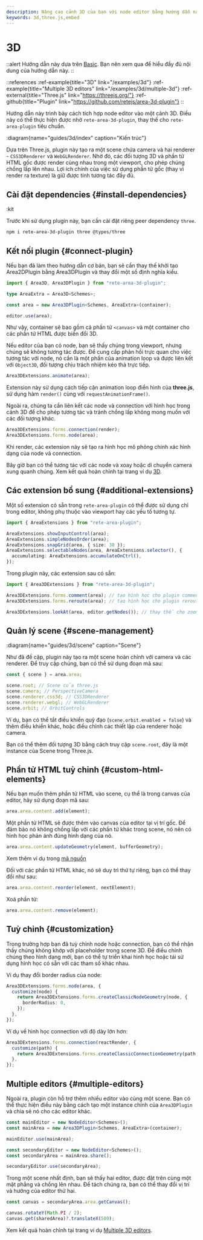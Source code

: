 ```yaml
---
description: Nâng cao cảnh 3D của bạn với node editor bằng hướng dẫn này. Tìm hiểu cách sử dụng rete-area-3d-plugin để tạo một scene sử dụng Three.js. Kết hợp render đối tượng 3D và các phần tử HTML gốc trong cùng một viewport để có tính tương tác đầy đủ
keywords: 3d,three.js,embed
---
```


# 3D

::alert
Hướng dẫn này dựa trên [Basic](/docs/guides/basic). Bạn nên xem qua để hiểu đầy đủ nội dung của hướng dẫn này.
::

::references
:ref-example{title="3D" link="/examples/3d"}
:ref-example{title="Multiple 3D editors" link="/examples/3d/multiple-3d"}
:ref-external{title="Three.js" link="https://threejs.org/"}
:ref-github{title="Plugin" link="https://github.com/retejs/area-3d-plugin"}
::

Hướng dẫn này trình bày cách tích hợp node editor vào một cảnh 3D. Điều này có thể thực hiện được nhờ `rete-area-3d-plugin`, thay thế cho `rete-area-plugin` tiêu chuẩn.

:diagram{name="guides/3d/index" caption="Kiến trúc"}

Dựa trên Three.js, plugin này tạo ra một scene chứa camera và hai renderer - `CSS3DRenderer` và `WebGLRenderer`. Nhờ đó, các đối tượng 3D và phần tử HTML gốc được render cùng nhau trong một viewport, cho phép chúng chồng lấp lên nhau. Lợi ích chính của việc sử dụng phần tử gốc (thay vì render ra texture) là giữ được tính tương tác đầy đủ.

## Cài đặt dependencies {#install-dependencies}

:kit

Trước khi sử dụng plugin này, bạn cần cài đặt riêng peer dependency `three`.

```bash
npm i rete-area-3d-plugin three @types/three
```

## Kết nối plugin {#connect-plugin}

Nếu bạn đã làm theo hướng dẫn cơ bản, bạn sẽ cần thay thế khởi tạo Area2DPlugin bằng Area3DPlugin và thay đổi một số định nghĩa kiểu.

```ts
import { Area3D, Area3DPlugin } from "rete-area-3d-plugin";

type AreaExtra = Area3D<Schemes>;

const area = new Area3DPlugin<Schemes, AreaExtra>(container);

editor.use(area);
```

Như vậy, container sẽ bao gồm cả phần tử `<canvas>` và một container cho các phần tử HTML được biến đổi 3D.

Nếu editor của bạn có node, bạn sẽ thấy chúng trong viewport, nhưng chúng sẽ không tương tác được. Để cung cấp phản hồi trực quan cho việc tương tác với node, nó cần là một phần của animation loop và được liên kết với `Object3D`, đối tượng chịu trách nhiệm kéo thả trực tiếp.

```ts
Area3DExtensions.animate(area);
```

Extension này sử dụng cách tiếp cận animation loop điển hình của **three.js**, sử dụng hàm `render()` cùng với `requestAnimationFrame()`.

Ngoài ra, chúng ta cần liên kết các node và connection với hình học trong cảnh 3D để cho phép tương tác và tránh chồng lấp không mong muốn với các đối tượng khác.

```ts
Area3DExtensions.forms.connection(render);
Area3DExtensions.forms.node(area);
```

Khi render, các extension này sẽ tạo ra hình học mô phỏng chính xác hình dạng của node và connection.

Bây giờ bạn có thể tương tác với các node và xoay hoặc di chuyển camera xung quanh chúng. Xem kết quả hoàn chỉnh tại trang ví dụ [3D](/examples/3d).

## Các extension bổ sung {#additional-extensions}

Một số extension có sẵn trong `rete-area-plugin` có thể được sử dụng chỉ trong editor, không phụ thuộc vào viewport hay các yếu tố tương tự.

```ts
import { AreaExtensions } from "rete-area-plugin";

AreaExtensions.showInputControl(area);
AreaExtensions.simpleNodesOrder(area);
AreaExtensions.snapGrid(area, { size: 30 });
AreaExtensions.selectableNodes(area, AreaExtensions.selector(), {
  accumulating: AreaExtensions.accumulateOnCtrl(),
});
```

Trong plugin này, các extension sau có sẵn:

```ts
import { Area3DExtensions } from "rete-area-3d-plugin";

Area3DExtensions.forms.comment(area); // tạo hình học cho plugin comment
Area3DExtensions.forms.reroute(area); // tạo hình học cho plugin reroute

Area3DExtensions.lookAt(area, editor.getNodes()); // thay thế cho zoomAt từ rete-area-plugin
```

## Quản lý scene {#scene-management}

:diagram{name="guides/3d/scene" caption="Scene"}

Như đã đề cập, plugin này tạo ra một scene hoàn chỉnh với camera và các renderer. Để truy cập chúng, bạn có thể sử dụng đoạn mã sau:

```ts
const { scene } = area.area;

scene.root; // Scene của three.js
scene.camera; // PerspectiveCamera
scene.renderer.css3d; // CSS3DRenderer
scene.renderer.webgl; // WebGLRenderer
scene.orbit; // OrbitControls
```

Ví dụ, bạn có thể tắt điều khiển quỹ đạo (`scene.orbit.enabled = false`) và thêm điều khiển khác, hoặc điều chỉnh các thiết lập của renderer hoặc camera.

Bạn có thể thêm đối tượng 3D bằng cách truy cập `scene.root`, đây là một instance của Scene trong Three.js.

## Phần tử HTML tuỳ chỉnh {#custom-html-elements}

Nếu bạn muốn thêm phần tử HTML vào scene, cụ thể là trong canvas của editor, hãy sử dụng đoạn mã sau:

```ts
area.area.content.add(element);
```

Một phần tử HTML sẽ được thêm vào canvas của editor tại vị trí gốc. Để đảm bảo nó không chồng lấp với các phần tử khác trong scene, nó nên có hình học phản ánh đúng hình dạng của nó.

```ts
area.area.content.updateGeometry(element, bufferGeometry);
```

Xem thêm ví dụ trong [mã nguồn](https://github.com/retejs/area-3d-plugin/tree/main/src/extensions/forms)

Đối với các phần tử HTML khác, nó sẽ duy trì thứ tự riêng, bạn có thể thay đổi như sau:

```ts
area.area.content.reorder(element, nextElement);
```

Xoá phần tử:

```ts
area.area.content.remove(element);
```

## Tuỳ chỉnh {#customization}

Trong trường hợp bạn đã tuỳ chỉnh node hoặc connection, bạn có thể nhận thấy chúng không khớp với placeholder trong scene 3D. Để điều chỉnh chúng theo hình dạng mới, bạn có thể tự triển khai hình học hoặc tái sử dụng hình học có sẵn với các tham số khác nhau.

Ví dụ thay đổi border radius của node:

```ts
Area3DExtensions.forms.node(area, {
  customize(node) {
    return Area3DExtensions.forms.createClassicNodeGeometry(node, {
      borderRadius: 0,
    });
  },
});
```

Ví dụ về hình học connection với độ dày lớn hơn:

```ts
Area3DExtensions.forms.connection(reactRender, {
  customize(path) {
    return Area3DExtensions.forms.createClassicConnectionGeometry(path, 10);
  },
});
```

## Multiple editors {#multiple-editors}

Ngoài ra, plugin còn hỗ trợ thêm nhiều editor vào cùng một scene. Bạn có thể thực hiện điều này bằng cách tạo một instance chính của `Area3DPlugin` và chia sẻ nó cho các editor khác.

```ts
const mainEditor = new NodeEditor<Schemes>();
const mainArea = new Area3DPlugin<Schemes, AreaExtra>(container);

mainEditor.use(mainArea);

const secondaryEditor = new NodeEditor<Schemes>();
const secondaryArea = mainArea.share();

secondaryEditor.use(secondaryArea);
```

Trong một scene nhất định, bạn sẽ thấy hai editor, được đặt trên cùng một mặt phẳng và chồng lên nhau. Để tách chúng ra, bạn có thể thay đổi vị trí và hướng của editor thứ hai.

```ts
const canvas = secondaryArea.area.getCanvas();

canvas.rotateY(Math.PI / 2);
canvas.get(sharedArea)?.translateX(500);
```

Xem kết quả hoàn chỉnh tại trang ví dụ [Multiple 3D editors](/examples/3d/multiple-3d).
